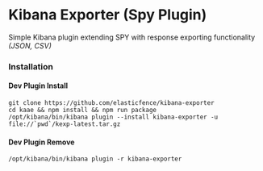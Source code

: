 # Kibana Exporter (Spy Plugin)

Simple Kibana plugin extending SPY with response exporting functionality _(JSON, CSV)_


### Installation

#### Dev Plugin Install
```
git clone https://github.com/elasticfence/kibana-exporter
cd kaae && npm install && npm run package
/opt/kibana/bin/kibana plugin --install kibana-exporter -u file://`pwd`/kexp-latest.tar.gz
```
#### Dev Plugin Remove
```
/opt/kibana/bin/kibana plugin -r kibana-exporter
```


